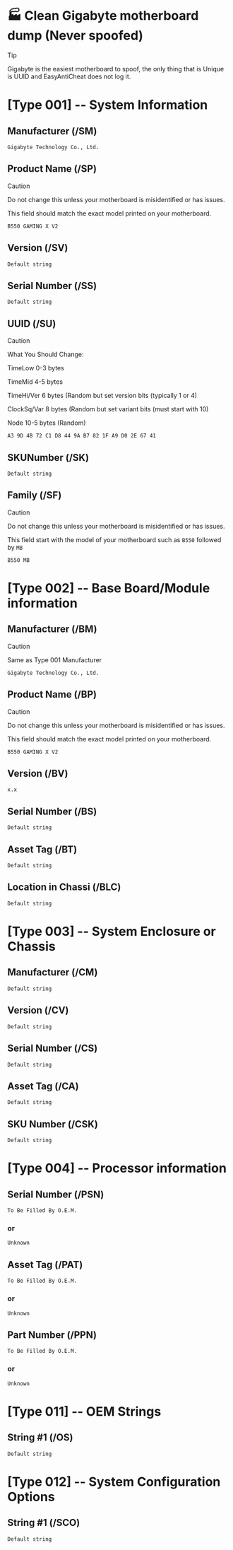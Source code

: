 # 🏭 Clean Gigabyte motherboard dump (Never spoofed)

> [!TIP]
> Gigabyte is the easiest motherboard to spoof, the only thing that is Unique is UUID and EasyAntiCheat does not log it.

# [Type 001] -- System Information

## Manufacturer (/SM)  			
```
Gigabyte Technology Co., Ltd.
```

## Product Name (/SP)
> [!CAUTION]
> Do not change this unless your motherboard is misidentified or has issues.
> 
> This field should match the exact model printed on your motherboard.
```
B550 GAMING X V2
``` 

## Version (/SV)      			
```
Default string
```

## Serial Number (/SS)  			
```
Default string
```

## UUID (/SU)      
> [!CAUTION]
> What You Should Change:
> 
> TimeLow 0-3 bytes
> 
> TimeMid 4-5 bytes
> 
> TimeHi/Ver 6 bytes (Random but set version bits (typically 1 or 4)
> 
> ClockSq/Var 8 bytes (Random but set variant bits (must start with 10)
> 
> Node 10-5 bytes (Random)
```
A3 9D 4B 72 C1 D8 44 9A B7 82 1F A9 D0 2E 67 41
```

## SKUNumber (/SK)
```
Default string
```

## Family (/SF)
> [!CAUTION]
> Do not change this unless your motherboard is misidentified or has issues.
> 
> This field start with the model of your motherboard such as `B550` followed by `MB`
```
B550 MB
```

# [Type 002] -- Base Board/Module information
## Manufacturer (/BM)    	
> [!CAUTION]
> Same as Type 001 Manufacturer
```
Gigabyte Technology Co., Ltd.
```


## Product Name (/BP)  	
> [!CAUTION]
> Do not change this unless your motherboard is misidentified or has issues.
> 
> This field should match the exact model printed on your motherboard.
```
B550 GAMING X V2
```

## Version (/BV)        			
```
x.x
```

## Serial Number (/BS)  			
```
Default string
```

## Asset Tag (/BT)      			
```
Default string
```

## Location in Chassi (/BLC)         
```
Default string
```

# [Type 003] -- System Enclosure or Chassis
## Manufacturer (/CM)     			
```
Default string
```

## Version (/CV)         			
```
Default string
```

## Serial Number (/CS)        		
```
Default string
```

## Asset Tag (/CA)        			
```
Default string
```

## SKU Number (/CSK)				
```
Default string
```

# [Type 004] -- Processor information
## Serial Number (/PSN)			
```
To Be Filled By O.E.M.
```
### or
```
Unknown
```

## Asset Tag (/PAT)					
```
To Be Filled By O.E.M.
```
### or
```
Unknown
```

## Part Number (/PPN)				
```
To Be Filled By O.E.M.
```
### or
```
Unknown
```
							
# [Type 011] -- OEM Strings
## String #1 (/OS)					
```
Default string
```

# [Type 012] -- System Configuration Options
## String #1 (/SCO)
```
Default string
```
